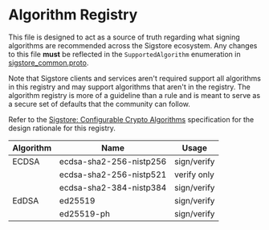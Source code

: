 # Algorithm Registry

This file is designed to act as a source of truth regarding what signing
algorithms are recommended across the Sigstore ecosystem. Any changes to this
file **must** be reflected in the `SupportedAlgorithm` enumeration in
[sigstore_common.proto](../protos/sigstore_common.proto).

Note that Sigstore clients and services aren't required support all algorithms
in this registry and may support algorithms that aren't in the registry. The
algorithm registry is more of a guideline than a rule and is meant to serve as
a secure set of defaults that the community can follow.

Refer to the [Sigstore: Configurable Crypto Algorithms](https://docs.google.com/document/d/18vTKFvTQdRt3OGz6Qd1xf04o-hugRYSup-1EAOWn7MQ/)
specification for the design rationale for this registry.

| Algorithm | Name | Usage |
| --- | --- | --- |
| ECDSA | ecdsa-sha2-256-nistp256 | sign/verify |
|| ecdsa-sha2-256-nistp521 | verify only |
|| ecdsa-sha2-384-nistp384 | sign/verify |
| EdDSA | ed25519 | sign/verify |
|| ed25519-ph | sign/verify |
